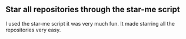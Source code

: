 ## Star all repositories through the star-me script
I used the star-me script it was very much fun. It made starring all the 
repositories very easy.
